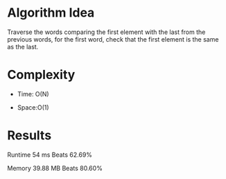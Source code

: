 # Algorithm Idea

Traverse the words comparing the first element with the last from the  previous words, for the first word, check that the first element is the same as the last.

# Complexity

- Time: O(N)

- Space:O(1)

# Results

Runtime
54
ms
Beats
62.69%

Memory
39.88
MB
Beats
80.60%